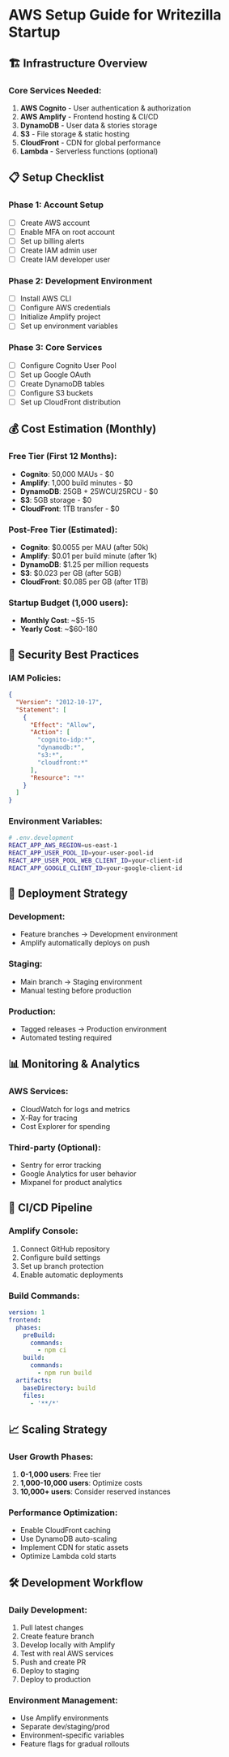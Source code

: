 # AWS Setup Guide for Writezilla Startup

## 🏗️ Infrastructure Overview

### Core Services Needed:
1. **AWS Cognito** - User authentication & authorization
2. **AWS Amplify** - Frontend hosting & CI/CD
3. **DynamoDB** - User data & stories storage
4. **S3** - File storage & static hosting
5. **CloudFront** - CDN for global performance
6. **Lambda** - Serverless functions (optional)

## 📋 Setup Checklist

### Phase 1: Account Setup
- [ ] Create AWS account
- [ ] Enable MFA on root account
- [ ] Set up billing alerts
- [ ] Create IAM admin user
- [ ] Create IAM developer user

### Phase 2: Development Environment
- [ ] Install AWS CLI
- [ ] Configure AWS credentials
- [ ] Initialize Amplify project
- [ ] Set up environment variables

### Phase 3: Core Services
- [ ] Configure Cognito User Pool
- [ ] Set up Google OAuth
- [ ] Create DynamoDB tables
- [ ] Configure S3 buckets
- [ ] Set up CloudFront distribution

## 💰 Cost Estimation (Monthly)

### Free Tier (First 12 Months):
- **Cognito**: 50,000 MAUs - $0
- **Amplify**: 1,000 build minutes - $0
- **DynamoDB**: 25GB + 25WCU/25RCU - $0
- **S3**: 5GB storage - $0
- **CloudFront**: 1TB transfer - $0

### Post-Free Tier (Estimated):
- **Cognito**: $0.0055 per MAU (after 50k)
- **Amplify**: $0.01 per build minute (after 1k)
- **DynamoDB**: $1.25 per million requests
- **S3**: $0.023 per GB (after 5GB)
- **CloudFront**: $0.085 per GB (after 1TB)

### Startup Budget (1,000 users):
- **Monthly Cost**: ~$5-15
- **Yearly Cost**: ~$60-180

## 🔐 Security Best Practices

### IAM Policies:
```json
{
  "Version": "2012-10-17",
  "Statement": [
    {
      "Effect": "Allow",
      "Action": [
        "cognito-idp:*",
        "dynamodb:*",
        "s3:*",
        "cloudfront:*"
      ],
      "Resource": "*"
    }
  ]
}
```

### Environment Variables:
```bash
# .env.development
REACT_APP_AWS_REGION=us-east-1
REACT_APP_USER_POOL_ID=your-user-pool-id
REACT_APP_USER_POOL_WEB_CLIENT_ID=your-client-id
REACT_APP_GOOGLE_CLIENT_ID=your-google-client-id
```

## 🚀 Deployment Strategy

### Development:
- Feature branches → Development environment
- Amplify automatically deploys on push

### Staging:
- Main branch → Staging environment
- Manual testing before production

### Production:
- Tagged releases → Production environment
- Automated testing required

## 📊 Monitoring & Analytics

### AWS Services:
- CloudWatch for logs and metrics
- X-Ray for tracing
- Cost Explorer for spending

### Third-party (Optional):
- Sentry for error tracking
- Google Analytics for user behavior
- Mixpanel for product analytics

## 🔄 CI/CD Pipeline

### Amplify Console:
1. Connect GitHub repository
2. Configure build settings
3. Set up branch protection
4. Enable automatic deployments

### Build Commands:
```yaml
version: 1
frontend:
  phases:
    preBuild:
      commands:
        - npm ci
    build:
      commands:
        - npm run build
  artifacts:
    baseDirectory: build
    files:
      - '**/*'
```

## 📈 Scaling Strategy

### User Growth Phases:
1. **0-1,000 users**: Free tier
2. **1,000-10,000 users**: Optimize costs
3. **10,000+ users**: Consider reserved instances

### Performance Optimization:
- Enable CloudFront caching
- Use DynamoDB auto-scaling
- Implement CDN for static assets
- Optimize Lambda cold starts

## 🛠️ Development Workflow

### Daily Development:
1. Pull latest changes
2. Create feature branch
3. Develop locally with Amplify
4. Test with real AWS services
5. Push and create PR
6. Deploy to staging
7. Deploy to production

### Environment Management:
- Use Amplify environments
- Separate dev/staging/prod
- Environment-specific variables
- Feature flags for gradual rollouts 